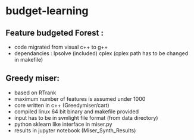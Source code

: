# budget-learning
## Feature budgeted Forest :
- code migrated from visual c++ to g++
- dependancies : lpsolve (included) cplex (cplex path has to be changed in makefile)
## Greedy miser:
- based on RTrank
- maximum number of features is assumed under 1000
- core written in c++ (Greedymiser/cart)
- compiled linux 64 bit binary and makefile provided
- input has to be in svmlight file format (from data directory)
- python sklearn like interface in miser.py
- results in jupyter notebook (Miser_Synth_Results)